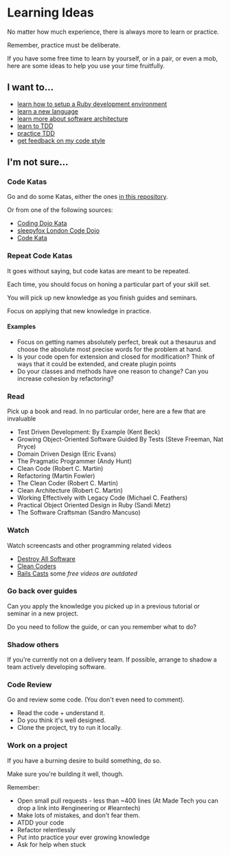 # Learning Ideas

No matter how much experience, there is always more to learn or practice.

Remember, practice must be deliberate.

If you have some free time to learn by yourself, or in a pair, or even a mob, here are some ideas to help you use your time fruitfully.

## I want to...

* [learn how to setup a Ruby development environment](./learn-how-to-setup-ruby.md)
* [learn a new language](./learn-a-new-language.md)
* [learn more about software architecture](./learn-software-architecture.md)
* [learn to TDD](./learn-to-tdd.md)
* [practice TDD](./practice-tdd.md)
* [get feedback on my code style](./get-feedback-on-code.md)

## I'm not sure...

### Code Katas

Go and do some Katas, either the ones [in this repository](/katas).

Or from one of the following sources:

* [Coding Dojo Kata](http://codingdojo.org/kata/)
* [sleepyfox London Code Dojo](https://github.com/sleepyfox?utf8=%E2%9C%93&tab=repositories&q=dojo)
* [Code Kata](http://codekata.com/)

### Repeat Code Katas

It goes without saying, but code katas are meant to be repeated.

Each time, you should focus on honing a particular part of your skill set.

You will pick up new knowledge as you finish guides and seminars.

Focus on applying that new knowledge in practice.

#### Examples

* Focus on getting names absolutely perfect, break out a thesaurus and choose the absolute most precise words for the problem at hand.
* Is your code open for extension and closed for modification? Think of ways that it could be extended, and create plugin points
* Do your classes and methods have one reason to change? Can you increase cohesion by refactoring?

### Read

Pick up a book and read. In no particular order, here are a few that are invaluable

* Test Driven Development: By Example (Kent Beck)
* Growing Object-Oriented Software Guided By Tests (Steve Freeman, Nat Pryce)
* Domain Driven Design (Eric Evans)
* The Pragmatic Programmer (Andy Hunt)
* Clean Code (Robert C. Martin)
* Refactoring (Martin Fowler)
* The Clean Coder (Robert C. Martin)
* Clean Architecture (Robert C. Martin)
* Working Effectively with Legacy Code (Michael C. Feathers)
* Practical Object Oriented Design in Ruby (Sandi Metz)
* The Software Craftsman (Sandro Mancuso)

### Watch

Watch screencasts and other programming related videos

* [Destroy All Software](https://www.destroyallsoftware.com/screencasts)
* [Clean Coders](https://cleancoders.com/videos)
* [Rails Casts](http://railscasts.com/) some _free videos are outdated_

### Go back over guides

Can you apply the knowledge you picked up in a previous tutorial or seminar in a new project.

Do you need to follow the guide, or can you remember what to do?

### Shadow others

If you're currently not on a delivery team.
If possible, arrange to shadow a team actively developing software.

### Code Review

Go and review some code. (You don't even need to comment).

* Read the code + understand it.
* Do you think it's well designed.
* Clone the project, try to run it locally.

### Work on a project

If you have a burning desire to build something, do so.

Make sure you're building it well, though.

Remember:

* Open small pull requests - less than ~400 lines (At Made Tech you can drop a link into #engineering or #learntech)
* Make lots of mistakes, and don't fear them.
* ATDD your code
* Refactor relentlessly
* Put into practice your ever growing knowledge
* Ask for help when stuck
